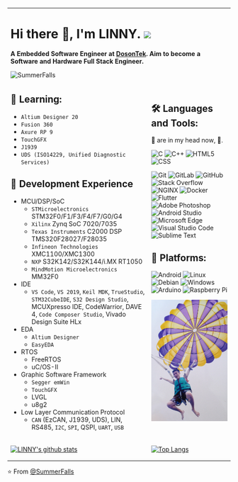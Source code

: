 <table>
<tr>
<td colspan="2">

# Hi there :wave:, I'm LINNY. <img src="https://media.giphy.com/media/WUlplcMpOCEmTGBtBW/giphy.gif" width="30">

**A Embedded Software Engineer at [DosonTek](http://dosontek.com/). Aim to become a Software and Hardware Full Stack Engineer.**

<img src="https://komarev.com/ghpvc/?username=SummerFalls" alt="SummerFalls" />

</tr>
</td>
<tr>
<td>

## :seedling: Learning:

- `Altium Designer 20`
- `Fusion 360`
- `Axure RP 9`
- `TouchGFX`
- `J1939`
- `UDS (ISO14229, Unified Diagnostic Services)`

## :speech_balloon: Development Experience

- MCU/DSP/SoC
  - `STMicroelectronics` STM32F0/F1/F3/F4/F7/G0/G4
  - `Xilinx` Zynq SoC 7020/7035
  - `Texas Instruments` C2000 DSP TMS320F28027/F28035
  - `Infineon Technologies` XMC1100/XMC1300
  - `NXP` S32K142/S32K144/i.MX RT1050
  - `MindMotion Microelectronics` MM32F0
- IDE
  - `VS Code`, `VS 2019`, `Keil MDK`, `TrueStudio`, `STM32CubeIDE`, `S32 Design Studio`, MCUXpresso IDE, CodeWarrior, DAVE 4, `Code Composer Studio`, Vivado Design Suite HLx
- EDA
  - `Altium Designer`
  - `EasyEDA`
- RTOS
  - FreeRTOS
  - uC/OS-II
- Graphic Software Framework
  - `Segger emWin`
  - `TouchGFX`
  - LVGL
  - u8g2
- Low Layer Communication Protocol
  - `CAN` (EzCAN, J1939, UDS), LIN, RS485, `I2C`, `SPI`, QSPI, `UART`, `USB`

</td>

<td>

## :hammer_and_wrench: Languages and Tools:

:pineapple: are in my head now, :drooling_face:.

![C](https://img.shields.io/badge/-C-000000?style=flat-square&logo=c)
![C++](https://img.shields.io/badge/-C++-000000?style=flat-square&logo=c%2B%2B)
![HTML5](https://img.shields.io/badge/-HTML5-000000?style=flat-square&logo=html5)
![CSS](https://img.shields.io/badge/-CSS-000000?style=flat-square&logo=css3)

![Git](https://img.shields.io/badge/Git-F05032?style=flat-square&logo=Git&logoColor=white)
![GitLab](https://img.shields.io/badge/-GitLab-FCA121?style=flat-square&logo=gitlab)
![GitHub](https://img.shields.io/badge/-GitHub-181717?style=flat-square&logo=github)
![Stack Overflow](https://img.shields.io/badge/-Stack%20Overflow-222222?style=flat-square&logo=stack-overflow&logoColor=white)
![NGINX](https://img.shields.io/badge/-NGINX-269539?style=flat-square&logo=nginx&logoColor=ffffff)
![Docker](https://img.shields.io/badge/-Docker-black?style=flat-square&logo=docker)
![Flutter](https://img.shields.io/badge/-Flutter-02569B?style=flat-square&logo=flutter)
![Adobe Photoshop](https://img.shields.io/badge/-Abode%20Photoshop-26C9FF?style=flat-square&logo=adobe-photoshop&logoColor=ffffff)
![Android Studio](https://img.shields.io/badge/-Android%20Studio-3DDC84?style=flat-square&logo=android-studio&logoColor=ffffff)
![Microsoft Edge](https://img.shields.io/badge/Microsoft_Edge-0078D7?style=flat-square&logo=Microsoft-Edge&logoColor=white)
![Visual Studio Code](https://img.shields.io/badge/Visual_Studio_Code-444444?style=flat-square&logo=Visual-Studio-Code&logoColor=007ACC)
![Sublime Text](https://img.shields.io/badge/-Sublime%20Text-3C4858?style=flat-square&logo=sublime-text)

## :kiwi_fruit: Platforms:

![Android](https://img.shields.io/badge/-Android-3DDC84?style=flat-square&logo=android&logoColor=ffffff)
![Linux](https://img.shields.io/badge/-Linux-222222?style=flat-square&logo=linux&logoColor=FCC624)
![Debian](https://img.shields.io/badge/-Debian-A81D33?style=flat-square&logo=debian&logoColor=ffffff)
![Windows](https://img.shields.io/badge/-Windows-0078D6?style=flat-square&logo=windows&logoColor=ffffff)
![Arduino](https://img.shields.io/badge/-Arduino-black?style=flat-square&logo=Arduino)
![Raspberry Pi](https://img.shields.io/badge/-Raspberry%20Pi-C51A4A?style=flat-square&logo=Raspberry-Pi)

![Pic_1][Pic_1]

</td>
</tr>
<tr>
<td>

[![LINNY's github stats](https://github-readme-stats.vercel.app/api?username=SummerFalls&count_private=true&show_icons=true)](http://apex.linn.top/)

</td>
<td>

[![Top Langs](https://github-readme-stats.vercel.app/api/top-langs/?username=SummerFalls&layout=compact)](http://apex.linn.top/)

</td>
</tr>
</table>

⭐️ From [@SummerFalls](https://github.com/SummerFalls)

[Pic_1]: https://raw.githubusercontent.com/SummerFalls/SummerFalls/master/Pic.jpg

